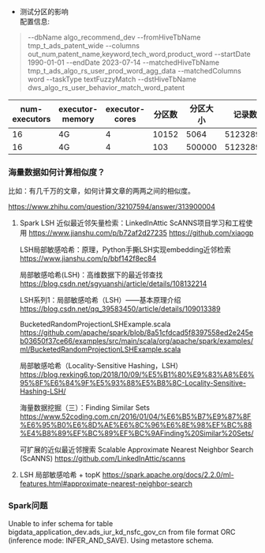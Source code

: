 + 测试分区的影响<br>
配置信息:
> --dbName algo_recommend_dev --fromHiveTbName tmp_t_ads_patent_wide --columns out_num,patent_name,keyword,tech_word,product_word --startDate 1990-01-01 --endDate 2023-07-14 --matchedHiveTbName tmp_t_ads_algo_rs_user_prod_word_agg_data --matchedColumns word --taskType textFuzzyMatch --dstHiveTbName dws_algo_rs_user_behavior_match_word_patent

| num-executors | executor-memory | executor-cores | 分区数 | 分区大小 | 记录数 | 耗时(时:分:秒) |
| ------- | ------- | ------- | ------- | ------- | ------- | ------- |
| 16 | 4G | 4 | 10152 | 5064 | 51232895 | 1:01:32 |
| 16 | 4G | 4 | 103 | 500000 | 51232895 | 0:03:56 |



### 海量数据如何计算相似度？
比如：有几千万的文章，如何计算文章的两两之间的相似度。

https://www.zhihu.com/question/32107594/answer/313900004

1. Spark LSH 近似最近邻矢量检索：LinkedInAttic ScANNS项目学习和工程使用
   https://www.jianshu.com/p/b72af2d27235
   https://github.com/xiaogp

   LSH局部敏感哈希：原理，Python手撕LSH实现embedding近邻检索
   https://www.jianshu.com/p/bbf142f8ec84

   局部敏感哈希(LSH)：高维数据下的最近邻查找
   https://blog.csdn.net/sgyuanshi/article/details/108132214
   
   LSH系列1：局部敏感哈希（LSH）——基本原理介绍
   https://blog.csdn.net/qq_39583450/article/details/109013389

   BucketedRandomProjectionLSHExample.scala
   https://github.com/apache/spark/blob/8a51cfdcad5f8397558ed2e245eb03650f37ce66/examples/src/main/scala/org/apache/spark/examples/ml/BucketedRandomProjectionLSHExample.scala

   局部敏感哈希（Locality-Sensitive Hashing，LSH）
   https://blog.rexking6.top/2018/10/09/%E5%B1%80%E9%83%A8%E6%95%8F%E6%84%9F%E5%93%88%E5%B8%8C-Locality-Sensitive-Hashing-LSH/

   海量数据挖掘（三）：Finding Similar Sets
   https://www.52coding.com.cn/2016/01/04/%E6%B5%B7%E9%87%8F%E6%95%B0%E6%8D%AE%E6%8C%96%E6%8E%98%EF%BC%88%E4%B8%89%EF%BC%89%EF%BC%9AFinding%20Similar%20Sets/
   

   可扩展的近似最近邻搜索 Scalable Approximate Nearest Neighbor Search (ScANNS)
   https://github.com/LinkedInAttic/scanns
   
2. LSH 局部敏感哈希 + topK
   https://spark.apache.org/docs/2.2.0/ml-features.html#approximate-nearest-neighbor-search


### Spark问题
Unable to infer schema for table bigdata_application_dev.ads_iur_kd_nsfc_gov_cn from file format ORC (inference mode: INFER_AND_SAVE). Using metastore schema.